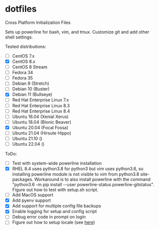 dotfiles
========

Cross Platform Initialization Files

Sets up powerline for bash, vim, and tmux. Customize git and add other shell settings.

Tested distributions:
 - [ ] CentOS 7.x
 - [x] CentOS 8.x
 - [ ] CentOS 8 Stream
 - [ ] Fedora 34
 - [ ] Fedora 35
 - [ ] Debian 9 (Stretch)
 - [ ] Debian 10 (Buster)
 - [x] Debian 11 (Bullseye)
 - [ ] Red Hat Enterprise Linux 7.x
 - [ ] Red Hat Enterprise Linux 8.3
 - [ ] Red Hat Enterprise Linux 8.4
 - [ ] Ubuntu 16.04 (Xenial Xerus)
 - [ ] Ubuntu 18.04 (Bionic Beaver)
 - [x] Ubuntu 20.04 (Focal Fossa)
 - [ ] Ubuntu 21.04 (Hirsute Hippo)
 - [ ] Ubuntu 21.10 ()
 - [ ] Ubuntu 22.04 ()

ToDo:
 - [ ] Test with system-wide powerline installation
 - [x] RHEL 8.4 uses python3.8 for python3 but vim uses python3.6, so installing powerline module is not visible to vim from python3.8 site-packages.  Workaround is to also install powerline with the command "python3.6 -m pip install --user powerline-status powerline-gitstatus".  Figure out how to test with setup.sh script.
 - [ ] Add MacOS support
 - [x] Add pyenv support
 - [x] Add support for multiple config file backups
 - [x] Enable logging for setup and config script
 - [ ] Debug error code in prompt on login
 - [ ] Figure out how to setup locale (see [here](https://www.emeralddesign.com/index.php/2019/05/28/lxc-containers-and-language-locale/))
